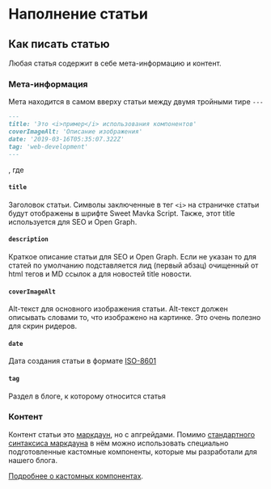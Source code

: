 
# Наполнение статьи

## Как писать статью
Любая статья содержит в себе мета-информацию и контент.

### Мета-информация
Мета находится в самом вверху статьи между двумя тройными тире `---`
```md
---
title: 'Это <i>пример</i> использования компонентов'
coverImageAlt: 'Описание изображения'
date: '2019-03-16T05:35:07.322Z'
tag: 'web-development'
---
```
, где

#### `title`
Заголовок статьи. Символы заключенные в тег `<i>` на страничке статьи будут отображены в шрифте Sweet Mavka Script.
Также, этот title используется для SEO и Open Graph.

#### `description`
Краткое описание статьи для SEO и Open Graph. Если не указан то для статей по умолчанию подставляется лид (первый абзац) очищенный от html тегов и MD ссылок а для новостей title новости.

#### `coverImageAlt`
Alt-текст для основного изображения статьи. Alt-текст должен описывать словами то, что изображено на картинке.
Это очень полезно для скрин ридеров.

#### `date`
Дата создания статьи в формате [ISO-8601](https://ru.wikipedia.org/wiki/ISO_8601)

#### `tag`
Раздел в блоге, к которому относится статья

### Контент
Контент статьи это [маркдаун](https://www.markdownguide.org/getting-started/#whats-markdown), но с апгрейдами.
Помимо [стандартного синтаксиса маркдауна](https://www.markdownguide.org/basic-syntax/)
в нём можно использовать специально подготовленные кастомные компоненты, которые мы разработали для нашего блога.

[Подробнее о кастомных компонентах](./COMPONENTS.md).
